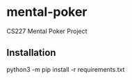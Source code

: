 # mental-poker
CS227 Mental Poker Project

## Installation
python3 -m pip install -r requirements.txt
